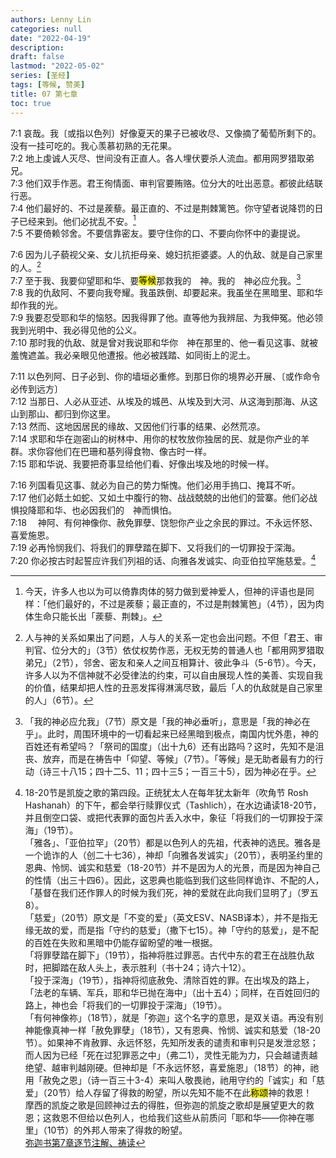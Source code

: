 ```yaml
---
authors: Lenny Lin
categories: null
date: "2022-04-19"
description: 
draft: false
lastmod: "2022-05-02"
series: [圣经]
tags: [等候, 赞美]
title: 07 第七章
toc: true
---
```




<!--more-->

7:1 哀哉。我〔或指以色列〕好像夏天的果子已被收尽、又像摘了葡萄所剩下的。没有一挂可吃的。我心羡慕初熟的无花果。  
7:2 地上虔诚人灭尽、世间没有正直人。各人埋伏要杀人流血。都用网罗猎取弟兄。  
7:3 他们双手作恶。君王徇情面、审判官要贿赂。位分大的吐出恶意。都彼此结联行恶。  
7:4 他们最好的、不过是蒺藜。最正直的、不过是荆棘篱笆。你守望者说降罚的日子已经来到。他们必扰乱不安。[^1]  
7:5 不要倚赖邻舍。不要信靠密友。要守住你的口、不要向你怀中的妻提说。  

7:6 因为儿子藐视父亲、女儿抗拒母亲、媳妇抗拒婆婆。人的仇敌、就是自己家里的人。[^2]  
7:7 至于我、我要仰望耶和华、要<mark>等候</mark>那救我的　神。我的　神必应允我。[^3]  
7:8 我的仇敌阿、不要向我夸耀。我虽跌倒、却要起来。我虽坐在黑暗里、耶和华却作我的光。  
7:9 我要忍受耶和华的恼怒。因我得罪了他。直等他为我辨屈、为我伸冤。他必领我到光明中、我必得见他的公义。  
7:10 那时我的仇敌、就是曾对我说耶和华你　神在那里的、他一看见这事、就被羞愧遮盖。我必亲眼见他遭报。他必被践踏、如同街上的泥土。  

7:11 以色列阿、日子必到、你的墙垣必重修。到那日你的境界必开展、〔或作命令必传到远方〕  
7:12 当那日、人必从亚述、从埃及的城邑、从埃及到大河、从这海到那海、从这山到那山、都归到你这里。  
7:13 然而、这地因居民的缘故、又因他们行事的结果、必然荒凉。  
7:14 求耶和华在迦密山的树林中、用你的杖牧放你独居的民、就是你产业的羊群。求你容他们在巴珊和基列得食物、像古时一样。  
7:15 耶和华说、我要把奇事显给他们看、好像出埃及地的时候一样。  

7:16 列国看见这事、就必为自己的势力惭愧。他们必用手摀口、掩耳不听。  
7:17 他们必餂土如蛇、又如土中腹行的物、战战兢兢的出他们的营寨。他们必战惧投降耶和华、也必因我们的　神而惧怕。  
7:18 　神阿、有何神像你、赦免罪孽、饶恕你产业之余民的罪过。不永远怀怒、喜爱施恩。  
7:19 必再怜悯我们、将我们的罪孽踏在脚下、又将我们的一切罪投于深海。  
7:20 你必按古时起誓应许我们列祖的话、向雅各发诚实、向亚伯拉罕施慈爱。[^4]  

[^1]: 今天，许多人也以为可以倚靠肉体的努力做到爱神爱人，但神的评语也是同样：「他们最好的，不过是蒺藜；最正直的，不过是荆棘篱笆」（4节），因为肉体生命只能长出「蒺藜、荆棘」。  
[^2]: 人与神的关系如果出了问题，人与人的关系一定也会出问题。不但「君王、审判官、位分大的」（3节）依仗权势作恶，无权无势的普通人也「都用网罗猎取弟兄」（2节），邻舍、密友和亲人之间互相算计、彼此争斗（5-6节）。今天，许多人以为不信神就不必受律法的约束，可以自由展现人性的美善、实现自我的价值，结果却把人性的丑恶发挥得淋漓尽致，最后「人的仇敌就是自己家里的人」（6节）。  
[^3]: 「我的神必应允我」（7节）原文是「我的神必垂听」，意思是「我的神必在乎」。此时，周围环境中的一切看起来已经黑暗到极点，南国内忧外患，神的百姓还有希望吗？「祭司的国度」（出十九6）还有出路吗？这时，先知不是沮丧、放弃，而是在祷告中「仰望、等候」（7节）。「等候」是无助者最有力的行动（诗三十八15；四十二5、11；四十三5；一百三十5），因为神必在乎。  
[^4]: 18-20节是凯旋之歌的第四段。正统犹太人在每年犹太新年（吹角节 Rosh Hashanah）的下午，都会举行赎罪仪式（Tashlich），在水边诵读18-20节，并且倒空口袋、或把代表罪的面包片丢入水中，象征「将我们的一切罪投于深海」（19节）。  
  「雅各」、「亚伯拉罕」（20节）都是以色列人的先祖，代表神的选民。雅各是一个诡诈的人（创二十七36），神却「向雅各发诚实」（20节），表明圣约里的恩典、怜悯、诚实和慈爱（18-20节）并不是因为人的光景，而是因为神自己的性情（出三十四6）。因此，这恩典也能临到我们这些同样诡诈、不配的人，「基督在我们还作罪人的时候为我们死，神的爱就在此向我们显明了」（罗五8）。  
  「慈爱」（20节）原文是「不变的爱」（英文ESV、NASB译本），并不是指无缘无故的爱，而是指「守约的慈爱」（撒下七15）。神「守约的慈爱」，是不配的百姓在失败和黑暗中仍能存留盼望的唯一根据。  
  「将罪孽踏在脚下」（19节），指神将胜过罪恶。古代中东的君王在战胜仇敌时，把脚踏在敌人头上，表示胜利（书十24；诗六十12）。  
  「投于深海」（19节），指神将彻底赦免、清除百姓的罪。在出埃及的路上，「法老的车辆、军兵，耶和华已抛在海中」（出十五4）；同样，在百姓回归的路上，神也会「将我们的一切罪投于深海」（19节）。  
  「有何神像祢」（18节），就是「弥迦」这个名字的意思，是双关语。再没有别神能像真神一样「赦免罪孽」（18节），又有恩典、怜悯、诚实和慈爱（18-20节）。如果神不肯赦罪、永远怀怒，先知所发表的谴责和审判只是发泄忿怒；而人因为已经「死在过犯罪恶之中」（弗二1），灵性无能为力，只会越谴责越绝望、越审判越刚硬。但神却是「不永远怀怒，喜爱施恩」（18节）的神，祂用「赦免之恩」（诗一百三十3-4）来叫人敬畏祂，祂用守约的「诚实」和「慈爱」（20节）给人存留了得救的盼望，所以先知不能不在此<mark>称颂</mark>神的救恩！  
  摩西的凯旋之歌是回顾神过去的得胜，但弥迦的凯旋之歌却是展望更大的救恩；这救恩不但给以色列人，也给我们这些从前质问「耶和华——你神在哪里」（10节）的外邦人带来了得救的盼望。  
[弥迦书第7章逐节注解、祷读](https://cmcbiblereading.com/2016/10/16/%e5%bc%a5%e8%bf%a6%e4%b9%a6%e7%ac%ac7%e7%ab%a0%e9%80%90%e8%8a%82%e6%b3%a8%e8%a7%a3%e3%80%81%e7%a5%b7%e8%af%bb/)
